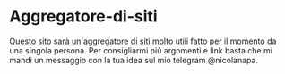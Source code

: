 # Aggregatore-di-siti
Questo sito sarà un'aggregatore di siti molto utili fatto per il momento da una singola persona.
Per consigliarmi più argomenti e link basta che mi mandi un messaggio con la tua idea sul mio telegram @nicolanapa.